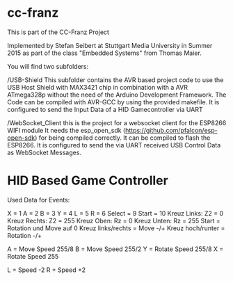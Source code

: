 # cc-franz
This is part of the CC-Franz Project

Implemented by Stefan Seibert at Stuttgart Media University in Summer 2015
as part of the class "Embedded Systems" from Thomas Maier.

You will find two subfolders:

/USB-Shield
This subfolder contains the AVR based project code to use the
USB Host Shield with MAX3421 chip in combination with a AVR
ATmega328p without the need of the Arduino Development Framework.
The Code can be compiled with AVR-GCC by using the provided makefile.
It is configured to send the Input Data of a HID Gamecontroller via UART

/WebSocket_Client
this is the project for a websocket client for the ESP8266 WIFI module
It needs the esp_open_sdk (https://github.com/pfalcon/esp-open-sdk) 
for being compiled correctly. It can be compiled to flash the ESP8266.
It is configured to send the via UART received USB Control Data 
as WebSocket Messages.


HID Based Game Controller
=====================

Used Data for Events:

X = 1 A = 2 B = 3 Y = 4  L = 5 R = 6 Select = 9 Start = 10
Kreuz Links: Z2 = 0 Kreuz Rechts: Z2 = 255 
Kreuz Oben: Rz = 0 Kreuz Unten: Rz = 255
Start = Rotation und Move auf 0 
Kreuz links/rechts = Move -/+ 
Kreuz hoch/runter = Rotation -/+  

A = Move Speed 255/8
B = Move Speed 255/2
Y = Rotate Speed 255/8
X = Rotate Speed 255

L = Speed -2 R = Speed +2  


